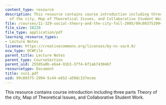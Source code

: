 ```yaml
---
content_type: resource
description: This resource contains course introduction including three parts Theory
  of the city, Map of Theoretical Issues, and Collaborative Student Work.
file: /courses/11-329-social-theory-and-the-city-fall-2005/99c8037529945c44e652a59dc337ecee_ssn1.pdf
file_size: 28228
file_type: application/pdf
learning_resource_types:
- Lecture Notes
license: https://creativecommons.org/licenses/by-nc-sa/4.0/
ocw_type: OCWFile
parent_title: Lecture Notes
parent_type: CourseSection
parent_uid: 25585a0b-e6a4-91b3-37f4-6f1ab74304bf
resourcetype: Document
title: ssn1.pdf
uid: 99c80375-2994-5c44-e652-a59dc337ecee
---
```

This resource contains course introduction including three parts Theory of the city, Map of Theoretical Issues, and Collaborative Student Work.